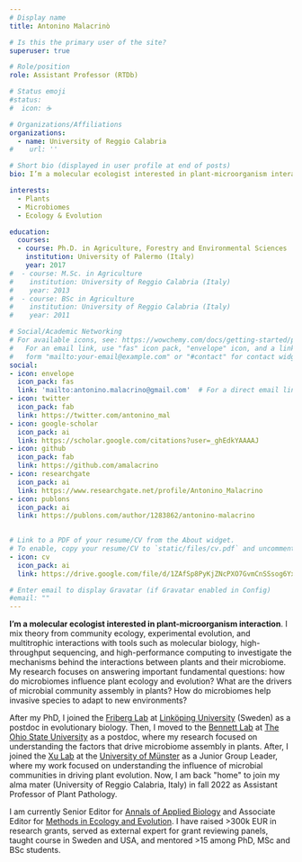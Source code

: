 ```yaml
---
# Display name
title: Antonino Malacrinò

# Is this the primary user of the site?
superuser: true

# Role/position
role: Assistant Professor (RTDb)

# Status emoji
#status:
#  icon: ☕️

# Organizations/Affiliations
organizations:
  - name: University of Reggio Calabria
#    url: ''

# Short bio (displayed in user profile at end of posts)
bio: I’m a molecular ecologist interested in plant-microorganism interaction.

interests:
  - Plants
  - Microbiomes
  - Ecology & Evolution

education:
  courses:
  - course: Ph.D. in Agriculture, Forestry and Environmental Sciences
    institution: University of Palermo (Italy)
    year: 2017
#  - course: M.Sc. in Agriculture
#    institution: University of Reggio Calabria (Italy)
#    year: 2013
#  - course: BSc in Agriculture
#    institution: University of Reggio Calabria (Italy)
#    year: 2011

# Social/Academic Networking
# For available icons, see: https://wowchemy.com/docs/getting-started/page-builder/#icons
#   For an email link, use "fas" icon pack, "envelope" icon, and a link in the
#   form "mailto:your-email@example.com" or "#contact" for contact widget.
social:
- icon: envelope
  icon_pack: fas
  link: 'mailto:antonino.malacrino@gmail.com'  # For a direct email link, use "mailto:antonino.malacrino@gmail.com".
- icon: twitter
  icon_pack: fab
  link: https://twitter.com/antonino_mal
- icon: google-scholar
  icon_pack: ai
  link: https://scholar.google.com/citations?user=_ghEdkYAAAAJ
- icon: github
  icon_pack: fab
  link: https://github.com/amalacrino
- icon: researchgate
  icon_pack: ai
  link: https://www.researchgate.net/profile/Antonino_Malacrino
- icon: publons
  icon_pack: ai
  link: https://publons.com/author/1283862/antonino-malacrino
  

# Link to a PDF of your resume/CV from the About widget.
# To enable, copy your resume/CV to `static/files/cv.pdf` and uncomment the lines below.
- icon: cv
  icon_pack: ai
  link: https://drive.google.com/file/d/1ZAfSp8PyKjZNcPXO7GvmCnSSsog6YxGF/view?usp=sharing

# Enter email to display Gravatar (if Gravatar enabled in Config)
#email: ""
---
```


**I’m a molecular ecologist interested in plant-microorganism interaction**. I mix theory from community ecology, experimental evolution, and multitrophic interactions with tools such as molecular biology, high-throughput sequencing, and high-performance computing to investigate the mechanisms behind the interactions between plants and their microbiome. My research focuses on answering important fundamental questions: how do microbiomes influence plant ecology and evolution? What are the drivers of microbial community assembly in plants? How do microbiomes help invasive species to adapt to new environments? 

After my PhD, I joined the [Friberg Lab](https://liu.se/en/research/friberg-lab) at [Linköping University](https://liu.se/) (Sweden) as a postdoc in evolutionary biology. Then, I moved to the [Bennett Lab](https://species-interactions.osu.edu/) at [The Ohio State University](https://eeob.osu.edu/) as a postdoc, where my research focused on understanding the factors that drive microbiome assembly in plants. After, I joined the [Xu Lab](https://www.uni-muenster.de/Evolution/plantadapt/groupmain.shtml) at the [University of Münster](https://www.uni-muenster.de/Evolution/) as a Junior Group Leader, where my work focused on understanding the influence of microbial communities in driving plant evolution. Now, I am back "home" to join my alma mater (University of Reggio Calabria, Italy) in fall 2022 as Assistant Professor of Plant Pathology.

I am currently Senior Editor for [Annals of Applied Biology](https://onlinelibrary.wiley.com/journal/17447348) and Associate Editor for [Methods in Ecology and Evolution](https://besjournals.onlinelibrary.wiley.com/journal/2041210X). I have raised >300k EUR in research grants, served as external expert for grant reviewing panels, taught course in Sweden and USA, and mentored >15 among PhD, MSc and BSc students. 
